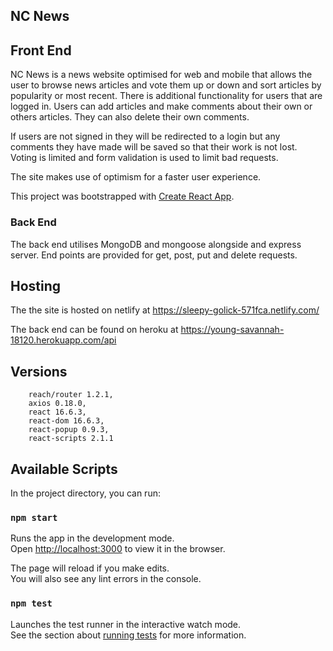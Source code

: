 ## NC News

## Front End

NC News is a news website optimised for web and mobile that allows the user to browse news articles and vote them up or down and sort articles by popularity or most recent. There is additional functionality for users that are logged in. Users can add articles and make comments about their own or others articles. They can also delete their own comments.

If users are not signed in they will be redirected to a login but any comments they have made will be saved so that their work is not lost. Voting is limited and form validation is used to limit bad requests.

The site makes use of optimism for a faster user experience.

This project was bootstrapped with [Create React App](https://github.com/facebook/create-react-app).

### Back End

The back end utilises MongoDB and mongoose alongside and express server. End points are provided for get, post, put and delete requests.

## Hosting

The the site is hosted on netlify at https://sleepy-golick-571fca.netlify.com/

The back end can be found on heroku at https://young-savannah-18120.herokuapp.com/api

## Versions

```
    reach/router 1.2.1,
    axios 0.18.0,
    react 16.6.3,
    react-dom 16.6.3,
    react-popup 0.9.3,
    react-scripts 2.1.1

```

## Available Scripts

In the project directory, you can run:

### `npm start`

Runs the app in the development mode.<br>
Open [http://localhost:3000](http://localhost:3000) to view it in the browser.

The page will reload if you make edits.<br>
You will also see any lint errors in the console.

### `npm test`

Launches the test runner in the interactive watch mode.<br>
See the section about [running tests](https://facebook.github.io/create-react-app/docs/running-tests) for more information.
